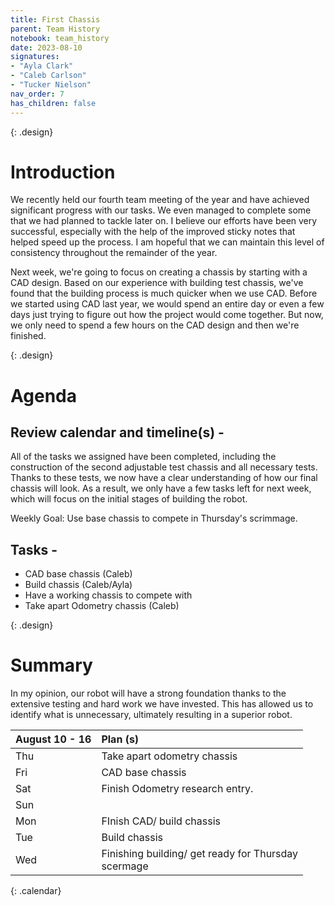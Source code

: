 ```yaml
---
title: First Chassis
parent: Team History
notebook: team_history
date: 2023-08-10
signatures:
- "Ayla Clark"
- "Caleb Carlson"
- "Tucker Nielson"
nav_order: 7
has_children: false
---
```


{: .design}
# Introduction 

We recently held our fourth team meeting of the year and have achieved significant progress with our tasks. We even managed to complete some that we had planned to tackle later on. I believe our efforts have been very successful, especially with the help of the improved sticky notes that helped speed up the process. I am hopeful that we can maintain this level of consistency throughout the remainder of the year.

Next week, we're going to focus on creating a chassis by starting with a CAD design. Based on our experience with building test chassis, we've found that the building process is much quicker when we use CAD. Before we started using CAD last year, we would spend an entire day or even a few days just trying to figure out how the project would come together. But now, we only need to spend a few hours on the CAD design and then we're finished.


{: .design}
# Agenda

## Review calendar and timeline(s) -

All of the tasks we assigned have been completed, including the construction of the second adjustable test chassis and all necessary tests. Thanks to these tests, we now have a clear understanding of how our final chassis will look. As a result, we only have a few tasks left for next week, which will focus on the initial stages of building the robot.

Weekly Goal: Use base chassis to compete in Thursday's scrimmage.

## Tasks -

* CAD base chassis 								(Caleb)
* Build chassis									(Caleb/Ayla)
* Have a working chassis to compete with 			
* Take apart Odometry chassis 						(Caleb)

{: .design}
# Summary

In my opinion, our robot will have a strong foundation thanks to the extensive testing and hard work we have invested. This has allowed us to identify what is unnecessary, ultimately resulting in a superior robot.

| August 10 - 16  | Plan (s) |
|:---|:---|
| Thu | Take apart odometry chassis |
| Fri |CAD base chassis|
| Sat | Finish Odometry research entry. |
| Sun |  |
| Mon | FInish CAD/ build chassis |
| Tue | Build chassis |
| Wed | Finishing building/ get ready for Thursday <br> scermage |
{: .calendar}
